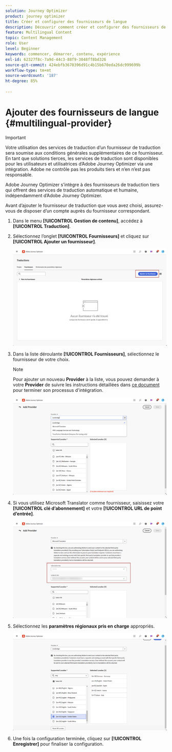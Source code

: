 ```yaml
---
solution: Journey Optimizer
product: journey optimizer
title: Créer et configurer des fournisseurs de langue
description: Découvrir comment créer et configurer des fournisseurs de langue dans Journey Optimizer
feature: Multilingual Content
topic: Content Management
role: User
level: Beginner
keywords: commencer, démarrer, contenu, expérience
exl-id: 62327f8c-7a9d-44c3-88f9-3048ff8bd326
source-git-commit: 424ebfb3670396d91c4b15b670eda26dc999699b
workflow-type: tm+mt
source-wordcount: '187'
ht-degree: 85%

---
```


# Ajouter des fournisseurs de langue {#multilingual-provider}

>[!IMPORTANT]
>
> Votre utilisation des services de traduction d’un fournisseur de traduction sera soumise aux conditions générales supplémentaires de ce fournisseur. En tant que solutions tierces, les services de traduction sont disponibles pour les utilisateurs et utilisatrices d’Adobe Journey Optimizer via une intégration. Adobe ne contrôle pas les produits tiers et n’en n’est pas responsable.

Adobe Journey Optimizer s’intègre à des fournisseurs de traduction tiers qui offrent des services de traduction automatique et humaine, indépendamment d’Adobe Journey Optimizer.

Avant d’ajouter le fournisseur de traduction que vous avez choisi, assurez-vous de disposer d’un compte auprès du fournisseur correspondant.

1. Dans le menu **[!UICONTROL Gestion de contenu]**, accédez à **[!UICONTROL Traduction]**.

1. Sélectionnez l’onglet **[!UICONTROL Fournisseurs]** et cliquez sur **[!UICONTROL Ajouter un fournisseur]**.

   ![](assets/provider_1.png)

1. Dans la liste déroulante **[!UICONTROL Fournisseurs]**, sélectionnez le fournisseur de votre choix.

   >[!NOTE]
   >
   >Pour ajouter un nouveau **Provider** à la liste, vous pouvez demander à votre **Provider** de suivre les instructions détaillées dans [ce document](https://developer.adobe.com/gcs/partner/) pour terminer son processus d&#39;intégration.

   ![](assets/provider_2.png)

1. Si vous utilisez Microsoft Translator comme fournisseur, saisissez votre **[!UICONTROL clé d’abonnement]** et votre **[!UICONTROL URL de point d’entrée]**.

   ![](assets/provider_3.png)

1. Sélectionnez les **paramètres régionaux pris en charge** appropriés.

   ![](assets/provider_4.png)

1. Une fois la configuration terminée, cliquez sur **[!UICONTROL Enregistrer]** pour finaliser la configuration.
